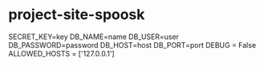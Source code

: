 # project-site-spoosk

SECRET_KEY=key
DB_NAME=name
DB_USER=user
DB_PASSWORD=password
DB_HOST=host
DB_PORT=port
DEBUG = False
ALLOWED_HOSTS = ['127.0.0.1']